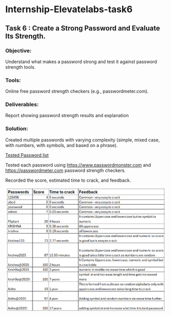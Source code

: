 # Internship-Elevatelabs-task6

## Task 6 : Create a Strong Password and Evaluate Its Strength.

### Objective: 

Understand what makes a password strong and test it against password strength tools.

### Tools: 

Online free password strength checkers (e.g., passwordmeter.com).

### Deliverables:  

Report showing password strength results and explanation

### Solution:

Created multiple passwords with varying complexity (simple, mixed case, with numbers, with symbols, and based on a phrase).

[Tested Password list](Passwordlist.txt)

Tested each password using https://www.passwordmonster.com and https://passwordmeter.com password strength checkers.

Recorded the score, estimated time to crack, and feedback.

![ScoreTimetocrack](ScoreTimetocrack.png)

